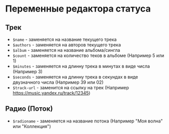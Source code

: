 # Переменные редактора статуса
## Трек
- `$name` - заменяется на название текущего трека
- `$authors` - заменяется на авторов текущего трека
- `$album` - заменяется на название альбома/сингла
- `$count` - заменяется на количество теков в альбоме (Например 5 или 1)
- `$minutes` - заменяется на длинну трека в минутах в виде числа (Например 3)
- `$seconds` - заменяется на длинну трека в секундах в виде двузначного числа (Например 39 или 02)
- `$track-url` - заменится на ссылку на трек (Например https://music.yandex.ru/track/12345)
## Радио (Поток)
- `$radioname` - заменяется на название потока (Например "Моя волна" или "Коллекция")